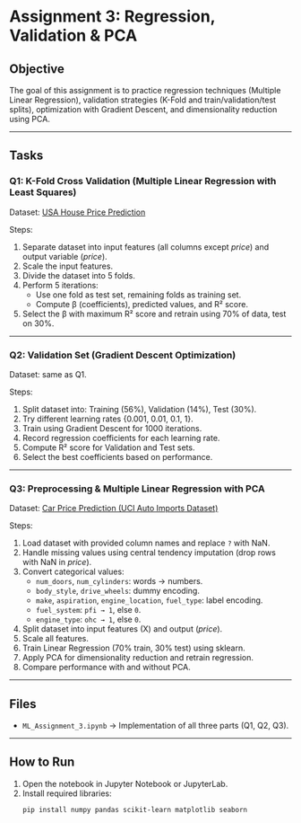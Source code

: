 # Assignment 3: Regression, Validation & PCA

## Objective
The goal of this assignment is to practice regression techniques (Multiple Linear Regression), validation strategies (K-Fold and train/validation/test splits), optimization with Gradient Descent, and dimensionality reduction using PCA.

---

## Tasks

### Q1: K-Fold Cross Validation (Multiple Linear Regression with Least Squares)
Dataset: [USA House Price Prediction](https://drive.google.com/file/d/1O_NwpJT-8xGfU_-3llUl2sgPu0xllOrX/view?usp=sharing)  

Steps:
1. Separate dataset into input features (all columns except *price*) and output variable (*price*).  
2. Scale the input features.  
3. Divide the dataset into 5 folds.  
4. Perform 5 iterations:
   - Use one fold as test set, remaining folds as training set.  
   - Compute β (coefficients), predicted values, and R² score.  
5. Select the β with maximum R² score and retrain using 70% of data, test on 30%.  

---

### Q2: Validation Set (Gradient Descent Optimization)
Dataset: same as Q1.  

Steps:
1. Split dataset into: Training (56%), Validation (14%), Test (30%).  
2. Try different learning rates {0.001, 0.01, 0.1, 1}.  
3. Train using Gradient Descent for 1000 iterations.  
4. Record regression coefficients for each learning rate.  
5. Compute R² score for Validation and Test sets.  
6. Select the best coefficients based on performance.  

---

### Q3: Preprocessing & Multiple Linear Regression with PCA
Dataset: [Car Price Prediction (UCI Auto Imports Dataset)](https://archive.ics.uci.edu/ml/machine-learning-databases/autos/imports-85.data)  

Steps:
1. Load dataset with provided column names and replace `?` with NaN.  
2. Handle missing values using central tendency imputation (drop rows with NaN in *price*).  
3. Convert categorical values:
   - `num_doors`, `num_cylinders`: words → numbers.  
   - `body_style`, `drive_wheels`: dummy encoding.  
   - `make`, `aspiration`, `engine_location`, `fuel_type`: label encoding.  
   - `fuel_system`: `pfi → 1`, else `0`.  
   - `engine_type`: `ohc → 1`, else `0`.  
4. Split dataset into input features (X) and output (*price*).  
5. Scale all features.  
6. Train Linear Regression (70% train, 30% test) using sklearn.  
7. Apply PCA for dimensionality reduction and retrain regression.  
8. Compare performance with and without PCA.  

---

## Files
- `ML_Assignment_3.ipynb` → Implementation of all three parts (Q1, Q2, Q3).  

---

## How to Run
1. Open the notebook in Jupyter Notebook or JupyterLab.  
2. Install required libraries:  
   ```bash
   pip install numpy pandas scikit-learn matplotlib seaborn
